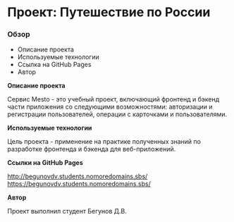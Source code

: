 # Проект: Путешествие по России

### Обзор
* Описание проекта
* Используемые технологии
* Ссылка на GitHub Pages
* Автор

**Описание проекта**

Сервис Mesto - это учебный проект, включающий фронтенд и бэкенд части приложения со следующими возможностями: авторизации и регистрации пользователей, операции с карточками и пользователями.

**Используемые технологии**

Цель проекта - применение на практике полученных  знаний по разработке фронтенда и бэкенда для веб-приложений. 

**Ссылки на GitHub Pages**

http://begunovdv.students.nomoredomains.sbs/
https://begunovdv.students.nomoredomains.sbs/

**Автор**

Проект выполнил студент Бегунов Д.В.
